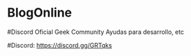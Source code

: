 # BlogOnline

#Discord Oficial Geek Community
Ayudas para desarrollo, etc

#Discord: https://discord.gg/GRTqks
 
